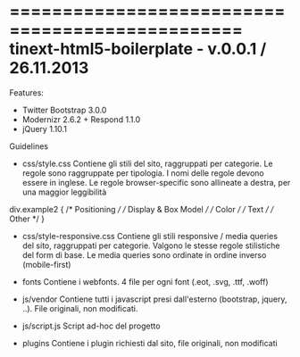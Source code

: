 ================================================
tinext-html5-boilerplate - v.0.0.1 / 26.11.2013
================================================

Features: 
- Twitter Bootstrap 3.0.0
- Modernizr 2.6.2 + Respond 1.1.0
- jQuery 1.10.1

Guidelines
- css/style.css
Contiene gli stili del sito, raggruppati per categorie. Le regole sono raggruppate per tipologia. I nomi delle regole devono essere in inglese. Le regole browser-specific sono allineate a destra, per una maggior leggibilità

div.example2 {
  /* Positioning */
  /* Display & Box Model */
  /* Color */
  /* Text */
  /* Other */
}

- css/style-responsive.css
Contiene gli stili responsive / media queries del sito, raggruppati per categorie. 
Valgono le stesse regole stilistiche del form di base. Le media queries sono ordinate in ordine inverso (mobile-first)

- fonts
Contiene i webfonts. 4 file per ogni font (.eot, .svg, .ttf, .woff)

- js/vendor
Contiene tutti i javascript presi dall'esterno (bootstrap, jquery, ..). File originali, non modificati.

- js/script.js
Script ad-hoc del progetto

- plugins
Contiene i plugin richiesti dal sito, file originali, non modificati